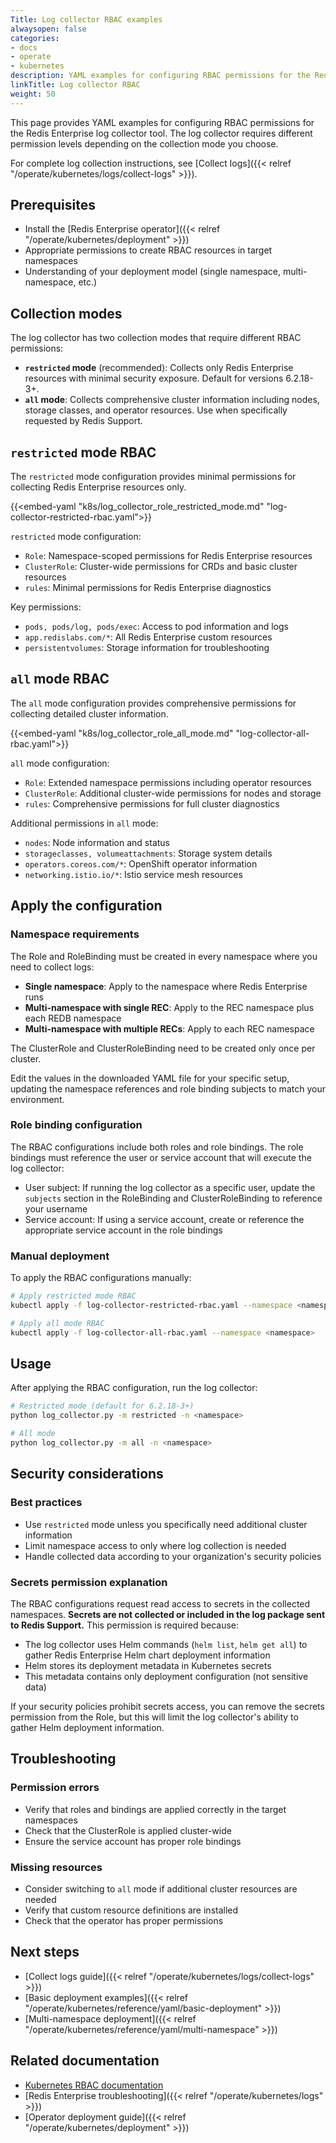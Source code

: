 ```yaml
---
Title: Log collector RBAC examples
alwaysopen: false
categories:
- docs
- operate
- kubernetes
description: YAML examples for configuring RBAC permissions for the Redis Enterprise log collector tool in `restricted` and `all` modes.
linkTitle: Log collector RBAC
weight: 50
---
```


This page provides YAML examples for configuring RBAC permissions for the Redis Enterprise log collector tool. The log collector requires different permission levels depending on the collection mode you choose.

For complete log collection instructions, see [Collect logs]({{< relref "/operate/kubernetes/logs/collect-logs" >}}).

## Prerequisites

- Install the [Redis Enterprise operator]({{< relref "/operate/kubernetes/deployment" >}})
- Appropriate permissions to create RBAC resources in target namespaces
- Understanding of your deployment model (single namespace, multi-namespace, etc.)

## Collection modes

The log collector has two collection modes that require different RBAC permissions:

- **`restricted` mode** (recommended): Collects only Redis Enterprise resources with minimal security exposure. Default for versions 6.2.18-3+.
- **`all` mode**: Collects comprehensive cluster information including nodes, storage classes, and operator resources. Use when specifically requested by Redis Support.

## `restricted` mode RBAC

The `restricted` mode configuration provides minimal permissions for collecting Redis Enterprise resources only.

{{<embed-yaml "k8s/log_collector_role_restricted_mode.md" "log-collector-restricted-rbac.yaml">}}

`restricted` mode configuration:

- `Role`: Namespace-scoped permissions for Redis Enterprise resources
- `ClusterRole`: Cluster-wide permissions for CRDs and basic cluster resources
- `rules`: Minimal permissions for Redis Enterprise diagnostics

Key permissions:

- `pods, pods/log, pods/exec`: Access to pod information and logs
- `app.redislabs.com/*`: All Redis Enterprise custom resources
- `persistentvolumes`: Storage information for troubleshooting

## `all` mode RBAC

The `all` mode configuration provides comprehensive permissions for collecting detailed cluster information.

{{<embed-yaml "k8s/log_collector_role_all_mode.md" "log-collector-all-rbac.yaml">}}

`all` mode configuration:

- `Role`: Extended namespace permissions including operator resources
- `ClusterRole`: Additional cluster-wide permissions for nodes and storage
- `rules`: Comprehensive permissions for full cluster diagnostics

Additional permissions in `all` mode:

- `nodes`: Node information and status
- `storageclasses, volumeattachments`: Storage system details
- `operators.coreos.com/*`: OpenShift operator information
- `networking.istio.io/*`: Istio service mesh resources

## Apply the configuration

### Namespace requirements

The Role and RoleBinding must be created in every namespace where you need to collect logs:

- **Single namespace**: Apply to the namespace where Redis Enterprise runs
- **Multi-namespace with single REC**: Apply to the REC namespace plus each REDB namespace  
- **Multi-namespace with multiple RECs**: Apply to each REC namespace

The ClusterRole and ClusterRoleBinding need to be created only once per cluster.

Edit the values in the downloaded YAML file for your specific setup, updating the namespace references and role binding subjects to match your environment.

### Role binding configuration

The RBAC configurations include both roles and role bindings. The role bindings must reference the user or service account that will execute the log collector:

- User subject: If running the log collector as a specific user, update the `subjects` section in the RoleBinding and ClusterRoleBinding to reference your username
- Service account: If using a service account, create or reference the appropriate service account in the role bindings

### Manual deployment

To apply the RBAC configurations manually:

```bash
# Apply restricted mode RBAC
kubectl apply -f log-collector-restricted-rbac.yaml --namespace <namespace>

# Apply all mode RBAC
kubectl apply -f log-collector-all-rbac.yaml --namespace <namespace>
```

## Usage

After applying the RBAC configuration, run the log collector:

```bash
# Restricted mode (default for 6.2.18-3+)
python log_collector.py -m restricted -n <namespace>

# All mode
python log_collector.py -m all -n <namespace>
```

## Security considerations

### Best practices

- Use `restricted` mode unless you specifically need additional cluster information
- Limit namespace access to only where log collection is needed
- Handle collected data according to your organization's security policies

### Secrets permission explanation

The RBAC configurations request read access to secrets in the collected namespaces. **Secrets are not collected or included in the log package sent to Redis Support.** This permission is required because:

- The log collector uses Helm commands (`helm list`, `helm get all`) to gather Redis Enterprise Helm chart deployment information
- Helm stores its deployment metadata in Kubernetes secrets
- This metadata contains only deployment configuration (not sensitive data)

If your security policies prohibit secrets access, you can remove the secrets permission from the Role, but this will limit the log collector's ability to gather Helm deployment information.

## Troubleshooting

### Permission errors

- Verify that roles and bindings are applied correctly in the target namespaces
- Check that the ClusterRole is applied cluster-wide
- Ensure the service account has proper role bindings

### Missing resources

- Consider switching to `all` mode if additional cluster resources are needed
- Verify that custom resource definitions are installed
- Check that the operator has proper permissions

## Next steps

- [Collect logs guide]({{< relref "/operate/kubernetes/logs/collect-logs" >}})
- [Basic deployment examples]({{< relref "/operate/kubernetes/reference/yaml/basic-deployment" >}})
- [Multi-namespace deployment]({{< relref "/operate/kubernetes/reference/yaml/multi-namespace" >}})

## Related documentation

- [Kubernetes RBAC documentation](https://kubernetes.io/docs/reference/access-authn-authz/rbac/)
- [Redis Enterprise troubleshooting]({{< relref "/operate/kubernetes/logs" >}})
- [Operator deployment guide]({{< relref "/operate/kubernetes/deployment" >}})
